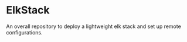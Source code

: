 # ElkStack
An overall repository to deploy a lightweight elk stack and set up remote configurations. 
